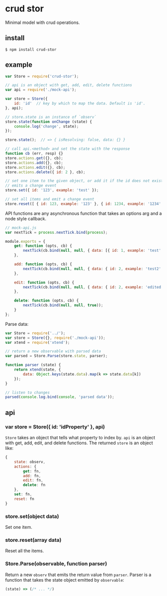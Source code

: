 # crud stor

Minimal model with crud operations.


## install

    $ npm install crud-stor


## example

```js
var Store = require('crud-stor');

// api is an object with get, add, edit, delete functions
var api = require('./mock-api');

var store = Store({
    id: 'id'  // key by which to map the data. Default is 'id'.
}, api);

// store.state is an instance of `observ`
store.state(function onChange (state) {
    console.log('change', state);
});

store.state();  // => { isResolving: false, data: {} }

// call api.<method> and set the state with the response
function cb (err, resp) {}
store.actions.get({}, cb);
store.actions.add({}, cb);
store.actions.edit({}, cb);
store.actions.delete({ id: 2 }, cb);

// set one item to the given object, or add it if the id does not exist
// emits a change event
store.set({ id: '123', example: 'test' });

// set all items and emit a change event
store.reset([ { id: 123, example: '123' }, { id: 1234, example: '1234' } ]);
```

API functions are any asynchronous function that takes an options arg and
a node style callback.

```js
// mock-api.js
var nextTick = process.nextTick.bind(process);

module.exports = {
    get: function (opts, cb) {
        nextTick(cb.bind(null, null, { data: [{ id: 1, example: 'test' }] }));
    },

    add: function (opts, cb) {
        nextTick(cb.bind(null, null, { data: { id: 2, example: 'test2' } }));
    },

    edit: function (opts, cb) {
        nextTick(cb.bind(null, null, { data: { id: 2, example: 'edited' } }));
    },

    delete: function (opts, cb) {
        nextTick(cb.bind(null, null, true));
    }
};
```


Parse data:

```js
var Store = require('../');
var store = Store({}, require('./mock-api'));
var xtend = require('xtend');

// return a new observable with parsed data
var parsed = Store.Parse(store.state, parser);

function parser (state) {
    return xtend(state, {
        data: Object.keys(state.data).map(k => state.data[k])
    });
}

// listen to changes
parsed(console.log.bind(console, 'parsed data'));
```

## api

### var store = Store({ id: 'idProperty' }, api)
`Store` takes an object that tells what property to index by. `api`
is an object with get, add, edit, and delete functions. The returned `store` 
is an object like:

```js
{
    state: observ,
    actions: {
        get: fn,
        add: fn,
        edit: fn,
        delete: fn
    },
    set: fn,
    reset: fn
}
```

### store.set(object data)
Set one item.

### store.reset(array data)
Reset all the items.

### Store.Parse(observable, function parser)
Return a new `observ` that emits the return value from `parser`. Parser is a 
function that takes the state object emitted by `observable`:
```js
(state) => (/* ... */)
```


